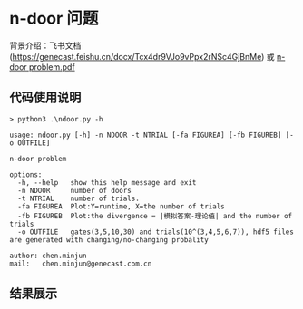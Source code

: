 # n-door 问题

背景介绍：飞书文档 (https://genecast.feishu.cn/docx/Tcx4dr9VJo9vPpx2rNSc4GjBnMe) 或 [n-door problem.pdf](https://git.genecast.com.cn/chen.minjun/n-door/-/blob/main/n-door%20problem.pdf)

## 代码使用说明

```shell
> python3 .\ndoor.py -h

usage: ndoor.py [-h] -n NDOOR -t NTRIAL [-fa FIGUREA] [-fb FIGUREB] [-o OUTFILE]

n-door problem

options:
  -h, --help   show this help message and exit
  -n NDOOR     number of doors
  -t NTRIAL    number of trials.
  -fa FIGUREA  Plot:Y=runtime, X=the number of trials
  -fb FIGUREB  Plot:the divergence = |模拟答案-理论值| and the number of trials
  -o OUTFILE   gates(3,5,10,30) and trials(10^(3,4,5,6,7)), hdf5 files are generated with changing/no-changing probality

author: chen.minjun
mail:   chen.minjun@genecast.com.cn
```

## 结果展示





